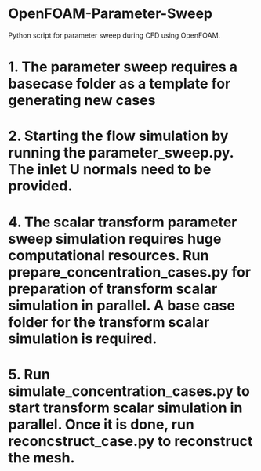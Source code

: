 # OpenFOAM-Parameter-Sweep
Python script for parameter sweep during CFD using OpenFOAM. 
# 1. The parameter sweep requires a basecase folder as a template for generating new cases
# 2. Starting the flow simulation by running the parameter_sweep.py. The inlet U normals need to be provided.
# 4. The scalar transform parameter sweep simulation requires huge computational resources. Run prepare_concentration_cases.py for preparation of transform scalar simulation in parallel. A base case folder for the transform scalar simulation is required. 
# 5. Run simulate_concentration_cases.py to start transform scalar simulation in parallel. Once it is done, run reconcstruct_case.py to reconstruct the mesh.
